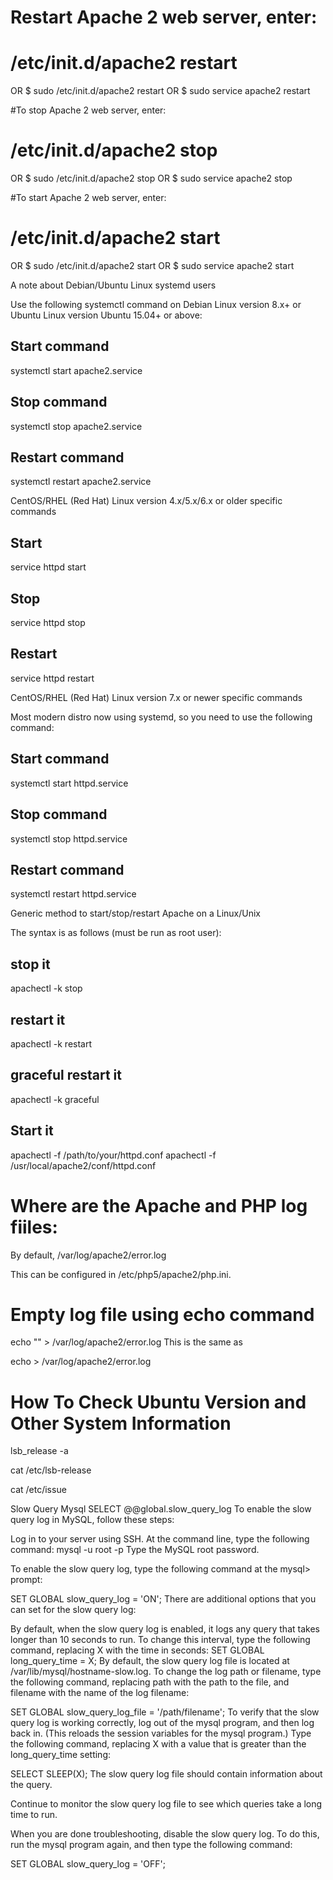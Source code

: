 # Restart Apache 2 web server, enter:
# /etc/init.d/apache2 restart
OR
$ sudo /etc/init.d/apache2 restart
OR
$ sudo service apache2 restart

#To stop Apache 2 web server, enter:
# /etc/init.d/apache2 stop 
OR
$ sudo /etc/init.d/apache2 stop
OR
$ sudo service apache2 stop

#To start Apache 2 web server, enter:
# /etc/init.d/apache2 start
OR
$ sudo /etc/init.d/apache2 start
OR
$ sudo service apache2 start

A note about Debian/Ubuntu Linux systemd users

Use the following systemctl command on Debian Linux version 8.x+ or Ubuntu Linux version Ubuntu 15.04+ or above:
## Start command ##
systemctl start apache2.service
## Stop command ##
systemctl stop apache2.service
## Restart command ##
systemctl restart apache2.service

CentOS/RHEL (Red Hat) Linux version 4.x/5.x/6.x or older specific commands

## Start ##
service httpd start
## Stop ##
service httpd stop
## Restart ##
service httpd restart

CentOS/RHEL (Red Hat) Linux version 7.x or newer specific commands

Most modern distro now using systemd, so you need to use the following command:
## Start command ##
systemctl start httpd.service
## Stop command ##
systemctl stop httpd.service
## Restart command ##
systemctl restart httpd.service

Generic method to start/stop/restart Apache on a Linux/Unix

The syntax is as follows (must be run as root user):
## stop it ##
apachectl -k stop
## restart it ##
apachectl -k restart
## graceful restart it ##
apachectl -k graceful
## Start it ##
apachectl -f /path/to/your/httpd.conf
apachectl -f /usr/local/apache2/conf/httpd.conf


# Where are the Apache and PHP log fiiles:
By default, /var/log/apache2/error.log

This can be configured in /etc/php5/apache2/php.ini.

# Empty log file using echo command
echo "" > /var/log/apache2/error.log
This is the same as

echo  > /var/log/apache2/error.log

# How To Check Ubuntu Version and Other System Information

lsb_release -a

cat /etc/lsb-release

cat /etc/issue

Slow Query Mysql
SELECT @@global.slow_query_log
To enable the slow query log in MySQL, follow these steps:

Log in to your server using SSH.
At the command line, type the following command:
mysql -u root -p
Type the MySQL root password.

To enable the slow query log, type the following command at the mysql> prompt:

SET GLOBAL slow_query_log = 'ON';
There are additional options that you can set for the slow query log:

By default, when the slow query log is enabled, it logs any query that takes longer than 10 seconds to run. To change this interval, type the following command, replacing X with the time in seconds:
SET GLOBAL long_query_time = X;
By default, the slow query log file is located at /var/lib/mysql/hostname-slow.log. To change the log path or filename, type the following command, replacing path with the path to the file, and filename with the name of the log filename:

SET GLOBAL slow_query_log_file = '/path/filename';
To verify that the slow query log is working correctly, log out of the mysql program, and then log back in. (This reloads the session variables for the mysql program.) Type the following command, replacing X with a value that is greater than the long_query_time setting:

SELECT SLEEP(X);
The slow query log file should contain information about the query.

Continue to monitor the slow query log file to see which queries take a long time to run.

When you are done troubleshooting, disable the slow query log. To do this, run the mysql program again, and then type the following command:

SET GLOBAL slow_query_log = 'OFF';
